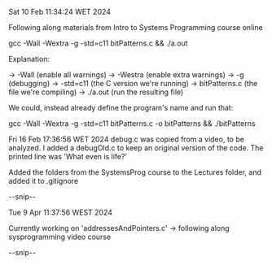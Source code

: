 Sat 10 Feb 11:34:24 WET 2024

Following along materials from Intro to Systems Programming course online

gcc -Wall -Wextra -g -std=c11 bitPatterns.c && ./a.out

Explanation:

-> -Wall           (enable all warnings)
-> -Westra         (enable extra warnings)
-> -g              (debugging)
-> -std=c11        (the C version we're running)
-> bitPatterns.c   (the file we're compiling)
-> ./a.out         (run the resulting file)

We could, instead already define the program's name and run that:

gcc -Wall -Wextra -g -std=c11 bitPatterns.c -o bitPatterns && ./bitPatterns

Fri 16 Feb 17:36:56 WET 2024
debug.c was copied from a video, to be analyzed.
I added a debugOld.c to keep an original version of the code.
The printed line was 'What even is life?'

Added the folders from the SystemsProg course to the Lectures folder, and added it to .gitignore

--snip--

Tue  9 Apr 11:37:56 WEST 2024

Currently working on 'addressesAndPointers.c' -> following along sysprogramming video course

--snip--
